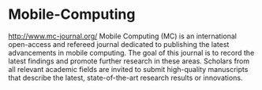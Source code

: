 Mobile-Computing
================

http://www.mc-journal.org/
Mobile Computing (MC) is an international open-access and refereed journal dedicated to publishing the latest advancements in mobile computing. The goal of this journal is to record the latest findings and promote further research in these areas. Scholars from all relevant academic fields are invited to submit high-quality manuscripts that describe the latest, state-of-the-art research results or innovations.

